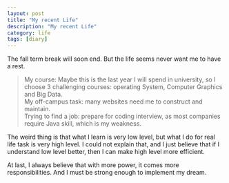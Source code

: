 ```yaml
---
layout: post
title: "My recent Life"
description: "My recent Life"
category: life
tags: [diary]
---
```


The fall term break will soon end. But the life seems never want me to have a rest.    
>My course: Maybe this is the last year I will spend in university, so I choose 3 challenging courses: operating System, Computer Graphics and Big Data.    
>My off-campus task: many websites need me to construct and maintain.    
>Trying to find a job: prepare for coding interview, as most companies require Java skill, which is my weakness.     

The weird thing is that what I learn is very low level, but what I do for real life task is very high level. I could not explain that, and I just believe that if I understand low level better, then I can make high level more efficient.      


At last, I always believe that with more power, it comes more responsibilities. And I must be strong enough to implement my dream.   